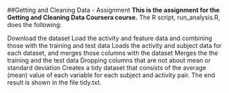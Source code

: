 ##Getting and Cleaning Data - Assignment
**This is the assignment for the Getting and Cleaning Data Coursera course.**
The R script, run_analysis.R, does the following:

Download the dataset
Load the activity and feature data and combining those with the training and test data 
Loads the activity and subject data for each dataset, and merges those columns with the dataset
Merges the the training and the test data
Dropping columns that are not about mean or standard deviation
Creates a tidy dataset that consists of the average (mean) value of each variable for each subject and activity pair.
The end result is shown in the file tidy.txt.